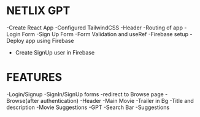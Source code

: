 # NETLIX GPT

-Create React App
-Configured TailwindCSS
-Header
-Routing of app
-Login Form
-Sign Up Form
-Form Validation and useRef
-Firebase setup
-Deploy app using Firebase
- Create SignUp user in Firebase



# FEATURES
-Login/Signup
    -SignIn/SignUp forms
    -redirect to Browse page
-Browse(after authentication)
    -Header
    -Main Movie
        -Trailer in Bg
        -Title and description
        -Movie Suggestions
-GPT
    -Search Bar
    -Suggestions